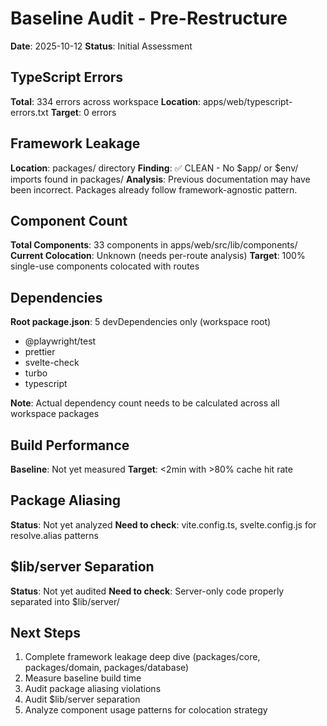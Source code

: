 # Baseline Audit - Pre-Restructure

**Date**: 2025-10-12
**Status**: Initial Assessment

## TypeScript Errors

**Total**: 334 errors across workspace
**Location**: apps/web/typescript-errors.txt
**Target**: 0 errors

## Framework Leakage

**Location**: packages/ directory
**Finding**: ✅ CLEAN - No $app/ or $env/ imports found in packages/
**Analysis**: Previous documentation may have been incorrect. Packages already follow framework-agnostic pattern.

## Component Count

**Total Components**: 33 components in apps/web/src/lib/components/
**Current Colocation**: Unknown (needs per-route analysis)
**Target**: 100% single-use components colocated with routes

## Dependencies

**Root package.json**: 5 devDependencies only (workspace root)
- @playwright/test
- prettier
- svelte-check
- turbo
- typescript

**Note**: Actual dependency count needs to be calculated across all workspace packages

## Build Performance

**Baseline**: Not yet measured
**Target**: <2min with >80% cache hit rate

## Package Aliasing

**Status**: Not yet analyzed
**Need to check**: vite.config.ts, svelte.config.js for resolve.alias patterns

## $lib/server Separation

**Status**: Not yet audited
**Need to check**: Server-only code properly separated into $lib/server/

## Next Steps

1. Complete framework leakage deep dive (packages/core, packages/domain, packages/database)
2. Measure baseline build time
3. Audit package aliasing violations
4. Audit $lib/server separation
5. Analyze component usage patterns for colocation strategy
